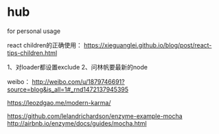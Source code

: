 # hub
for personal usage

react children的正确使用： https://xieguanglei.github.io/blog/post/react-tips-children.html

1、对loader都设置exclude
2、问林帆要最新的node

weibo： http://weibo.com/u/1879746691?source=blog&is_all=1#_rnd1472137945395

https://leozdgao.me/modern-karma/


https://github.com/lelandrichardson/enzyme-example-mocha
http://airbnb.io/enzyme/docs/guides/mocha.html
